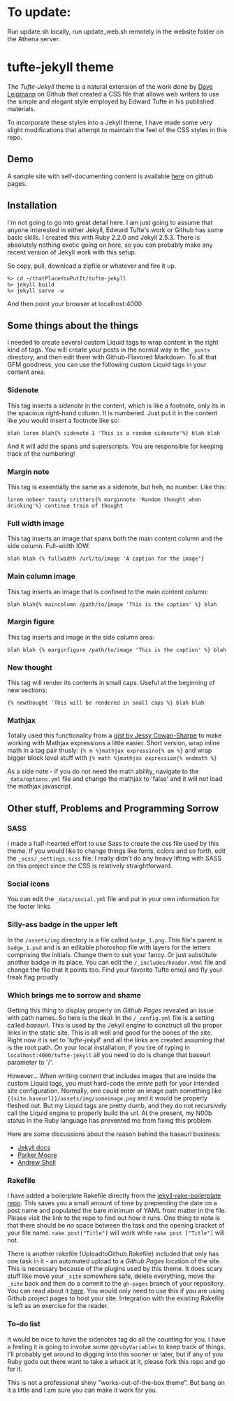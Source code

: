 # To update:

Run update.sh locally, run update_web.sh remotely in the website folder on the Athena server.

# tufte-jekyll theme

The *Tufte-Jekyll* theme is a natural extension of the work done by [Dave Leipmann](https://github.com/daveliepmann/tufte-css) on Github that created a CSS file that allows web writers to use the simple and elegant style employed by Edward Tufte in his published materials.

To incorporate these styles into a Jekyll theme, I have made some very slight modifications that attempt to maintain the feel of the CSS styles in this repo.

## Demo

A sample site with self-documenting content is available [here](http://clayh53.github.io/tufte-jekyll/) on github pages.

## Installation

I'm not going to go into great detail here. I am just going to assume that anyone interested in either Jekyll, Edward Tufte's work or Github has some basic skills. I created this with Ruby 2.2.0 and Jekyll 2.5.3. There is absolutely nothing exotic going on here, so you can probably make any recent version of Jekyll work with this setup.

So copy, pull, download a zipfile or whatever and fire it up. 

```
%> cd ~/thatPlaceYouPutIt/tufte-jekyll
%> jekyll build
%> jekyll serve -w
```

And then point your browser at localhost:4000

## Some things about the things

I needed to create several custom Liquid tags to wrap content in the right kind of tags. You will create your posts in the normal way in the ```_posts``` directory, and then edit them with Github-Flavored Markdown. To all that GFM goodness, you can use the following custom Liquid tags in your content area.

### Sidenote

This tag inserts a *sidenote* in the content, which is like a footnote, only its in the spacious right-hand column. It is numbered. Just put it in the content like you would insert a footnote like so:

```
blah lorem blah{% sidenote 1 'This is a random sidenote'%} blah blah
```
And it will add the spans and superscripts. You are responsible for keeping track of the numbering!

### Margin note

This tag is essentially the same as a sidenote, but heh, no number. Like this:

```
lorem nobeer toasty critters{% marginnote 'Random thought when drinking'%} continue train of thought
```
### Full width image

This tag inserts an image that spans both the main content column and the side column. Full-width IOW:

```
blah blah {% fullwidth /url/to/image 'A caption for the image'}
```

### Main column image

This tag inserts an image that is confined to the main content column:

```
blah blah{% maincolumn /path/to/image 'This is the caption' %} blah
```

### Margin figure

This tag inserts and image in the side column area:

```
blah blah {% marginfigure /path/to/image 'This is the caption' %} blah
```
### New thought

This tag will render its contents in small caps. Useful at the beginning of new sections:

```
{% newthought 'This will be rendered in small caps %} blah blah
```
### Mathjax

Totally used this functionality from a [gist by Jessy Cowan-Sharpe](https://gist.github.com/jessykate/834610) to make working with Mathjax expressions a little easier. Short version, wrap inline math in a tag pair thusly: ```{% m %}mathjax expressino{% em %}``` and wrap bigger block level stuff with ```{% math %}mathjax expression{% endmath %}```

As a side note - if you do not need the math ability, navigate to the ```_data/options.yml``` file and change the mathjax to 'false' and it will not load the mathjax javascript.

## Other stuff, Problems and Programming Sorrow

### SASS

I made a half-hearted effort to use Sass to create the css file used by this theme. If you would like to change things like fonts, colors and so forth, edit the ```_scss/_settings.scss``` file. I really didn't do any heavy lifting with SASS on this project since the CSS is relatively straightforward.

### Social icons

You can edit the ```_data/social.yml``` file and put in your own information for the footer links

### Silly-ass badge in the upper left

In the ```/assets/img``` directory is a file called ```badge_1.png```. This file's parent is ```badge_1.psd``` and is an editable photoshop file with layers for the letters comprising the initials. Change them to suit your fancy. Or just substitute another badge in its place. You can edit the ```/_includes/header.html``` file and change the file that it points too. Find your favorite Tufte emoji and fly your freak flag proudly.

### Which brings me to sorrow and shame

Getting this thing to display properly on *Github Pages* revealed an issue with path names. So here is the deal: In the ```/_config.yml``` file is a setting called *baseurl*. This is used by the Jekyll engine to construct all the proper links in the static site. This is all well and good for the bones of the site. Right now it is set to '*tufte-jekyll*' and all the links are created assuming that is the root path. On your local installation, if you tire of typing in ```localhost:4000/tufte-jekyll``` all you need to do is change that baseurl parameter to '/'.

However... When writing content that includes images that are inside the custom Liquid tags, you must hard-code the *entire* path for your intended site configuration. Normally, one could enter an image path something like ```{{site.baseurl}}/assets/img/someimage.png``` and it would be properly fleshed out. But my Liquid tags are pretty dumb, and they do not recursively call the Liquid engine to properly build the url. At the present, my N00b status in the Ruby language has prevented me from fixing this problem. 

Here are some discussions about the reason behind the baseurl business:

* [Jekyll docs](http://jekyllrb.com/docs/configuration/)
* [Parker Moore](http://blog.parkermoore.de/2014/04/27/clearing-up-confusion-around-baseurl/)
* [Andrew Shell](http://blog.andrewshell.org/understanding-baseurl/)

### Rakefile

I have added a boilerplate Rakefile directly from the [jekyll-rake-boilerplate repo](https://github.com/gummesson/jekyll-rake-boilerplate). This saves you a small amount of time by prepending the date on a post name and populated the bare minimum of YAML front matter in the file. Please visit the link to the repo to find out how it runs. One thing to note is that there should be *no* space between the task and the opening bracket of your file name. ```rake post["Title"]``` will work while ```rake post ["Title"]``` will not. 

There is another rakefile (UploadtoGithub.Rakefile) included that only has one task in it - an automated upload to a *Github Pages* location of the site. This is necessary because of the plugins used by this theme. It does scary stuff like move your ```_site``` somewhere safe, delete everything, move the ```_site``` back and then do a commit to the ```gh-pages``` branch of your repository. You can read about it [here](http://blog.nitrous.io/2013/08/30/using-jekyll-plugins-on-github-pages.html). You would only need to use this if you are using Github project pages to host your site. Integration with the existing Rakefile is left as an exercise for the reader.

### To-do list

It would be nice to have the sidenotes tag do all the counting for you. I have a feeling it is going to involve some ```@@rubyVariables``` to keep track of things. I'll probably get around to digging into this sooner or later, but if any of you Ruby gods out there want to take a whack at it, please fork this repo and go for it.

This is not a professional shiny "works-out-of-the-box theme". But bang on it a little and I am sure you can make it work for you.



